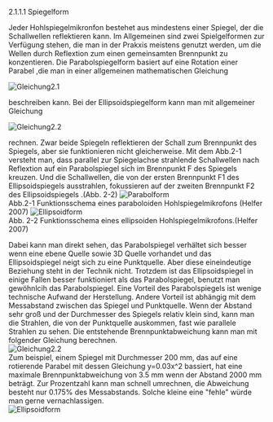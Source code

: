 2.1.1.1
Spiegelform

Jeder Hohlspiegelmikronfon bestehet aus mindestens einer Spiegel, der die Schallwellen reflektieren kann. Im Allgemeinen sind zwei Spielgelformen zur Verfügung stehen, die man in der Prakxis meistens genutzt werden, um die Wellen durch Reflextion zum einen gemeinsamten Brennpunkt zu konzentieren. Die Parabolspiegelform basiert auf eine Rotation einer Parabel ,die man in einer allgemeinen mathematischen Gleichung   

![Gleichung2.1](https://github.com/LMShidi/Hohlspiegelmikrofon/blob/master/Bilder/Gleichung2.1.gif)  

beschreiben kann. Bei der Ellipsoidspiegelform kann man mit allgemeiner Gleichung   

![Gleichung2.2](https://github.com/LMShidi/Hohlspiegelmikrofon/blob/master/Bilder/gelcihung2.2.gif)  

rechnen. Zwar beide Spiegeln reflektieren der Schall zum Brennpunkt des Spiegels, aber sie funktionieren nicht gleicherweise.  Mit dem Abb.2-1 versteht man, dass parallel zur Spiegelachse strahlende Schallwellen nach Reflextion auf ein Parabolspiegel sich im Brennpunkt F des Spiegels kreuzen. Und die Schallwellen, die von der ersten Brennpunkt F1 des Ellipsoidspiegels  ausstrahlen, fokussieren auf der zweiten Brennpunkt F2 des Ellipsoidspiegels .(Abb. 2-2) 
![Parabolform](https://github.com/LMShidi/Hohlspiegelmikrofon/blob/master/Bilder/ABB2-1.png)   
Abb.2-1 Funktionsschema eines paraboloiden Hohlspiegelmikrofons (Helfer 2007)
![Ellipsoidform](https://github.com/LMShidi/Hohlspiegelmikrofon/blob/master/Bilder/ABB2-2.png)   
Abb. 2-2 Funktionsschema eines ellipsoiden Hohlspiegelmikrofons.(Helfer 2007)
  
Dabei kann man direkt sehen, das Parabolspiegel verhältet sich besser wenn eine ebene Quelle sowie 3D Quelle vorhandet und das Ellipsoidspiegel neigt sich zu eine Punktquelle. Aber diese eineindeutige Beziehung steht in der Technik nicht. Trotzdem ist das Ellipsoidspiegel in einige Fallen besser funktioniert als das Parabolspiegel, benutzt man gewöhnlcih das Parabolspiegel. Eine Vorteil des Parabolspiegels ist wenige technische Aufwand der Herstellung. Andere Vorteil ist abhängig mit dem Messabstand zwischen das Spiegel und Punktquelle. Wenn der Abstand sehr groß und der Durchmesser des Spiegels relativ klein sind, kann man die Strahlen, die von der Punktquelle auskommen, fast wie parallele Strahlen zu sehen. Die entstehende Brennpunktabweichung kann man mit folgender Gleichung berechnen.  
![Gleichung2.2](https://github.com/LMShidi/Hohlspiegelmikrofon/blob/master/Bilder/gelcihung2.3.gif)  
Zum beispiel, einem Spiegel mit Durchmesser 200 mm, das auf eine rotierende Parabel mit dessen Gleichung y=0.03x^2 bassiert, hat eine maximale Brennpunktabweichung von 3.5 mm wenn der Abstand 2000 mm beträgt. Zur Prozentzahl kann man schnell umrechnen, die Abweichung besteht nur 0.175% des Messabstands. Solche kleine eine "fehle" würde man gerne vernachlassigen.   
![Ellipsoidform](https://github.com/LMShidi/Hohlspiegelmikrofon/blob/master/Bilder/Abb2-3.png)   
